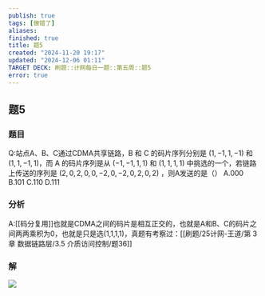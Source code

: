 ```yaml
---
publish: true
tags: [做错了]
aliases: 
finished: true
title: 题5
created: "2024-11-20 19:17"
updated: "2024-12-06 01:11"
TARGET DECK: 刷题::计网每日一题::第五周::题5
error: true
---
```

## 题5
### 题目
Q:站点A、B、C通过CDMA共享链路，B 和 C 的码片序列分别是 $(1, -1, 1, -1)$ 和 $(1, 1, -1, 1)$，而 A 的码片序列是从 $( -1, -1, 1, 1)$ 和 $(1, 1, 1, 1)$ 中挑选的一个，若链路上传送的序列是 $(2, 0, 2, 0, 0, -2, 0, -2, 0, 2, 0, 2)$ ，则A发送的是（）
A.000 
B.101 
C.110 
D.111
### 分析
A:[[码分复用]]也就是CDMA之间的码片是相互正交的，也就是A和B、C的码片之间两两乘积为0，也就是只是选(1,1,1,1)，真题有考察过：[[刷题/25计网-王道/第 3 章 数据链路层/3.5 介质访问控制/题36]]
### 解
![](https://img.hwenyi.live/202411221721415.webp)
